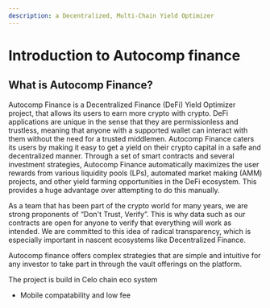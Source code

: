 ```yaml
---
description: a Decentralized, Multi-Chain Yield Optimizer
---
```


# Introduction to Autocomp finance

## What is Autocomp Finance?

Autocomp Finance is a Decentralized Finance (DeFi) Yield Optimizer project, that allows its users to earn more crypto with crypto. DeFi applications are unique in the sense that they are permissionless and trustless, meaning that anyone with a supported wallet can interact with them without the need for a trusted middlemen. Autocomp Finance caters its users by making it easy to get a yield on their crypto capital in a safe and decentralized manner. Through a set of smart contracts and several investment strategies, Autocomp Finance automatically maximizes the user rewards from various liquidity pools (LPs), automated market making (AMM) projects, and other yield farming opportunities in the DeFi ecosystem. This provides a huge advantage over attempting to do this manually.

As a team that has been part of the crypto world for many years, we are strong proponents of “Don't Trust, Verify”. This is why data such as our contracts are open for anyone to verify that everything will work as intended. We are committed to this idea of radical transparency, which is especially important in nascent ecosystems like Decentralized Finance.

Autocomp finance offers complex strategies that are simple and intuitive for any investor to take part in through the vault offerings on the platform.

The project is build in Celo chain eco system

- Mobile compatability and low fee
